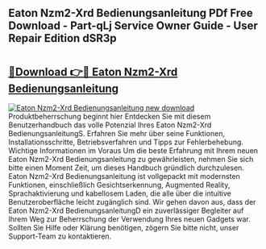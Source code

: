 ## Eaton Nzm2-Xrd Bedienungsanleitung PDf Free Download - Part-qLj Service Owner Guide - User Repair Edition dSR3p

# <h2><a href="http://df219b.blite.top/?on=Eaton+Nzm2-Xrd+Bedienungsanleitung">🔗Download 👉🔴 Eaton Nzm2-Xrd Bedienungsanleitung</a></h2>

[![Eaton Nzm2-Xrd Bedienungsanleitung new download](https://i.imgur.com/lujVjoI.png)](http://df219b.blite.top/?on=Eaton+Nzm2-Xrd+Bedienungsanleitung)
Produktbeherrschung beginnt hier Entdecken Sie mit diesem Benutzerhandbuch das volle Potenzial Ihres Eaton Nzm2-Xrd BedienungsanleitungS. Erfahren Sie mehr über seine Funktionen, Installationsschritte, Betriebsverfahren und Tipps zur Fehlerbehebung. Wichtige Informationen im Voraus Um die beste Erfahrung mit Ihrem neuen Eaton Nzm2-Xrd Bedienungsanleitung zu gewährleisten, nehmen Sie sich bitte einen Moment Zeit, um dieses Handbuch gründlich durchzulesen. Eaton Nzm2-Xrd Bedienungsanleitung ist vollgepackt mit modernsten Funktionen, einschließlich Gesichtserkennung, Augmented Reality, Sprachaktivierung und kabellosem Laden, die alle über die intuitive Benutzeroberfläche leicht zugänglich sind. Wir gehen davon aus, dass der Eaton Nzm2-Xrd BedienungsanleitungD ein zuverlässiger Begleiter auf Ihrem Weg zur Beherrschung der Verwendung Ihres neuen Gadgets war. Sollten Sie Hilfe oder Klärung benötigen, zögern Sie bitte nicht, unser Support-Team zu kontaktieren.
